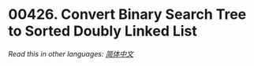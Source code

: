 # 00426. Convert Binary Search Tree to Sorted Doubly Linked List

  _Read this in other languages:_
    [_简体中文_](README.zh-CN.md)

